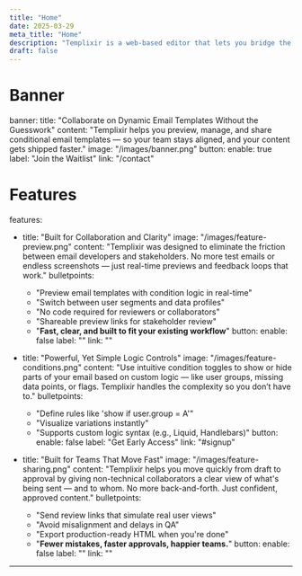 ```yaml
---
title: "Home"
date: 2025-03-29
meta_title: "Home"
description: "Templixir is a web-based editor that lets you bridge the gap between email developers and non-technical collaborators."
draft: false
---
```


# Banner
banner:
  title: "Collaborate on Dynamic Email Templates Without the Guesswork"
  content: "Templixir helps you preview, manage, and share conditional email templates — so your team stays aligned, and your content gets shipped faster."
  image: "/images/banner.png"
  button:
    enable: true
    label: "Join the Waitlist"
    link: "/contact"

# Features
features:
  - title: "Built for Collaboration and Clarity"
    image: "/images/feature-preview.png"
    content: "Templixir was designed to eliminate the friction between email developers and stakeholders. No more test emails or endless screenshots — just real-time previews and feedback loops that work."
    bulletpoints:
      - "Preview email templates with condition logic in real-time"
      - "Switch between user segments and data profiles"
      - "No code required for reviewers or collaborators"
      - "Shareable preview links for stakeholder review"
      - "**Fast, clear, and built to fit your existing workflow**"
    button:
      enable: false
      label: ""
      link: ""

  - title: "Powerful, Yet Simple Logic Controls"
    image: "/images/feature-conditions.png"
    content: "Use intuitive condition toggles to show or hide parts of your email based on custom logic — like user groups, missing data points, or flags. Templixir handles the complexity so you don’t have to."
    bulletpoints:
      - "Define rules like 'show if user.group = A'"
      - "Visualize variations instantly"
      - "Supports custom logic syntax (e.g., Liquid, Handlebars)"
    button:
      enable: false
      label: "Get Early Access"
      link: "#signup"

  - title: "Built for Teams That Move Fast"
    image: "/images/feature-sharing.png"
    content: "Templixir helps you move quickly from draft to approval by giving non-technical collaborators a clear view of what's being sent — and to whom. No more back-and-forth. Just confident, approved content."
    bulletpoints:
      - "Send review links that simulate real user views"
      - "Avoid misalignment and delays in QA"
      - "Export production-ready HTML when you're done"
      - "**Fewer mistakes, faster approvals, happier teams.**"
    button:
      enable: false
      label: ""
      link: ""
---
